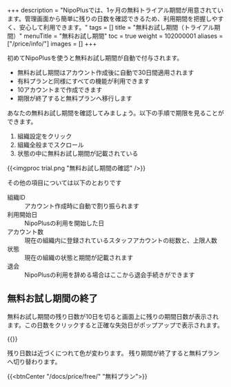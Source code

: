 +++
description = "NipoPlusでは、1ヶ月の無料トライアル期間が用意されています。管理画面から簡単に残りの日数を確認できるため、利用期間を把握しやすく、安心して利用できます。"
tags = []
title = "無料お試し期間（トライアル期間）"
menuTitle = "無料お試し期間"
toc = true
weight = 102000001
aliases = ["/price/info/"]
images = []
+++

初めてNipoPlusを使うと無料お試し期間が自動で付与されます。

- 無料お試し期間はアカウント作成後に自動で30日間適用されます
- 有料プランと同様にすべての機能が利用できます
- 10アカウントまで作成できます
- 期限が終了すると無料プランへ移行します

あなたの無料お試し期間を確認してみましょう。以下の手順で期限を見ることができます。

1. 組織設定をクリック
1. 組織全般までスクロール
1. 状態の中に無料お試し期間が記載されている

{{<imgproc trial.png "無料お試し期間の確認" />}}

その他の項目については以下のとおりです

<dl class="basic">
<dt>組織ID</dt>
<dd>アカウント作成時に自動で割り振られます</dd>
<dt>利用開始日</dt>
<dd>NipoPlusの利用を開始した日</dd>
<dt>アカウント数</dt>
<dd>現在の組織内に登録されているスタッフアカウントの総数と、上限人数</dd>
<dt>状態</dt>
<dd>現在の組織の状態と期間が記載されます</dd>
<dt>退会</dt>
<dd>NipoPlusの利用を辞める場合はここから退会手続きができます</dd>
</dl>

## 無料お試し期間の終了

無料お試し期間の残り日数が10日を切ると画面上に残りの期間日数が表示されます。この日数をクリックすると正確な失効日がポップアップで表示されます。

{{<appscreen filename="remaining" title="期日が近づくと警告ボタンが表示されます">}}


残り日数は近づくにつれて色が変わります。
残り期間が終了すると無料プランへ切り替わります。

{{<btnCenter "/docs/price/free/" "無料プラン">}}

